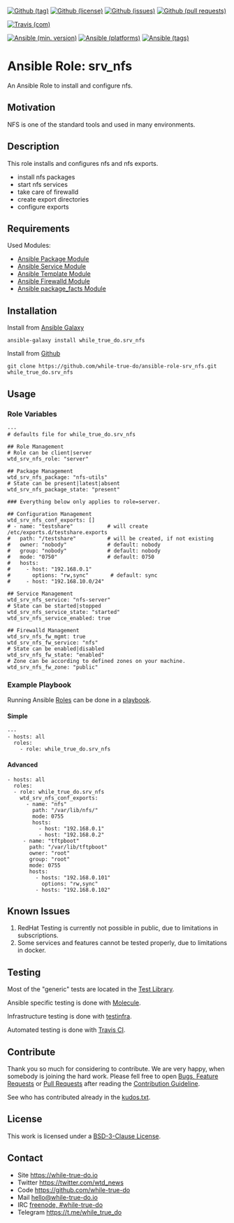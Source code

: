 <!--
name: README.md
description: This file contains important information for the repository.
author: while-true-do.io
contact: hello@while-true-do.io
license: BSD-3-Clause
-->

<!-- github shields -->
[![Github (tag)](https://img.shields.io/github/tag/while-true-do/ansible-role-srv_nfs.svg)](https://github.com/while-true-do/ansible-role-srv_nfs/tags)
[![Github (license)](https://img.shields.io/github/license/while-true-do/ansible-role-srv_nfs.svg)](https://github.com/while-true-do/ansible-role-srv_nfs/blob/master/LICENSE)
[![Github (issues)](https://img.shields.io/github/issues/while-true-do/ansible-role-srv_nfs.svg)](https://github.com/while-true-do/ansible-role-srv_nfs/issues)
[![Github (pull requests)](https://img.shields.io/github/issues-pr/while-true-do/ansible-role-srv_nfs.svg)](https://github.com/while-true-do/ansible-role-srv_nfs/pulls)
<!-- travis shields -->
[![Travis (com)](https://img.shields.io/travis/com/while-true-do/ansible-role-srv_nfs.svg)](https://travis-ci.com/while-true-do/ansible-role-srv_nfs)
<!-- ansible shields -->
[![Ansible (min. version)](https://img.shields.io/badge/dynamic/yaml.svg?label=Min.%20Ansible%20Version&url=https%3A%2F%2Fraw.githubusercontent.com%2Fwhile-true-do%2Fansible-role-srv_nfs%2Fmaster%2Fmeta%2Fmain.yml&query=%24.galaxy_info.min_ansible_version&colorB=black)](https://galaxy.ansible.com/while_true_do/srv_nfs)
[![Ansible (platforms)](https://img.shields.io/badge/dynamic/yaml.svg?label=Supported%20OS&url=https%3A%2F%2Fraw.githubusercontent.com%2Fwhile-true-do%2Fansible-role-srv_nfs%2Fmaster%2Fmeta%2Fmain.yml&query=galaxy_info.platforms%5B*%5D.name&colorB=black)](https://galaxy.ansible.com/while_true_do/srv_nfs)
[![Ansible (tags)](https://img.shields.io/badge/dynamic/yaml.svg?label=Galaxy%20Tags&url=https%3A%2F%2Fraw.githubusercontent.com%2Fwhile-true-do%2Fansible-role-srv_nfs%2Fmaster%2Fmeta%2Fmain.yml&query=%24.galaxy_info.galaxy_tags%5B*%5D&colorB=black)](https://galaxy.ansible.com/while_true_do/srv_nfs)

# Ansible Role: srv_nfs

An Ansible Role to install and configure nfs.

## Motivation

NFS is one of the standard tools and used in many environments.

## Description

This role installs and configures nfs and nfs exports.

- install nfs packages
- start nfs services
- take care of firewalld
- create export directories
- configure exports

## Requirements

Used Modules:

-   [Ansible Package Module](https://docs.ansible.com/ansible/latest/modules/package_module.html)
-   [Ansible Service Module](https://docs.ansible.com/ansible/latest/modules/service_module.html)
-   [Ansible Template Module](https://docs.ansible.com/ansible/latest/modules/template_module.html)
-   [Ansible Firewalld Module](https://docs.ansible.com/ansible/latest/modules/firewalld_module.html)
-   [Ansible package_facts Module](https://docs.ansible.com/ansible/latest/modules/package_facts_module.html)

## Installation

Install from [Ansible Galaxy](https://galaxy.ansible.com/while_true_do/srv_nfs)
```
ansible-galaxy install while_true_do.srv_nfs
```

Install from [Github](https://github.com/while-true-do/ansible-role-srv_nfs)
```
git clone https://github.com/while-true-do/ansible-role-srv_nfs.git while_true_do.srv_nfs
```

## Usage

### Role Variables

```
---
# defaults file for while_true_do.srv_nfs

## Role Management
# Role can be client|server
wtd_srv_nfs_role: "server"

## Package Management
wtd_srv_nfs_package: "nfs-utils"
# State can be present|latest|absent
wtd_srv_nfs_package_state: "present"

### Everything below only applies to role=server.

## Configuration Management
wtd_srv_nfs_conf_exports: []
# - name: "testshare"           # will create /etc/exports.d/testshare.exports
#   path: "/testshare"          # will be created, if not existing
#   owner: "nobody"             # default: nobody
#   group: "nobody"             # default: nobody
#   mode: "0750"                # default: 0750
#   hosts:
#     - host: "192.168.0.1"
#       options: "rw,sync"       # default: sync
#     - host: "192.168.10.0/24"

## Service Management
wtd_srv_nfs_service: "nfs-server"
# State can be started|stopped
wtd_srv_nfs_service_state: "started"
wtd_srv_nfs_service_enabled: true

## Firewalld Management
wtd_srv_nfs_fw_mgmt: true
wtd_srv_nfs_fw_service: "nfs"
# State can be enabled|disabled
wtd_srv_nfs_fw_state: "enabled"
# Zone can be according to defined zones on your machine.
wtd_srv_nfs_fw_zone: "public"
```

### Example Playbook

Running Ansible
[Roles](https://docs.ansible.com/ansible/latest/user_guide/playbooks_reuse_roles.html)
can be done in a
[playbook](https://docs.ansible.com/ansible/latest/user_guide/playbooks_intro.html).

#### Simple

```
---
- hosts: all
  roles:
    - role: while_true_do.srv_nfs
```

#### Advanced

```
- hosts: all
  roles:
  - role: while_true_do.srv_nfs
    wtd_srv_nfs_conf_exports:
      - name: "nfs"
        path: "/var/lib/nfs/"
        mode: 0755
        hosts:
          - host: "192.168.0.1"
          - host: "192.168.0.2"
     - name: "tftpboot"
       path: "/var/lib/tftpboot"
       owner: "root"
       group: "root"
       mode: 0755
       hosts:
         - hosts: "192.168.0.101"
           options: "rw,sync"
         - hosts: "192.168.0.102"
```

## Known Issues

1.  RedHat Testing is currently not possible in public, due to limitations
    in subscriptions.
2.  Some services and features cannot be tested properly, due to limitations
    in docker.

## Testing

Most of the "generic" tests are located in the
[Test Library](https://github.com/while-true-do/test-library).

Ansible specific testing is done with
[Molecule](https://molecule.readthedocs.io/en/stable/).

Infrastructure testing is done with
[testinfra](https://testinfra.readthedocs.io/en/stable/).

Automated testing is done with [Travis CI](https://travis-ci.com/while-true-do).

## Contribute

Thank you so much for considering to contribute. We are very happy, when somebody
is joining the hard work. Please fell free to open
[Bugs, Feature Requests](https://github.com/while-true-do/ansible-role-srv_nfs/issues)
or [Pull Requests](https://github.com/while-true-do/ansible-role-srv_nfs/pulls) after
reading the [Contribution Guideline](https://github.com/while-true-do/doc-library/blob/master/docs/CONTRIBUTING.md).

See who has contributed already in the [kudos.txt](./kudos.txt).

## License

This work is licensed under a [BSD-3-Clause License](https://opensource.org/licenses/BSD-3-Clause).

## Contact

-   Site <https://while-true-do.io>
-   Twitter <https://twitter.com/wtd_news>
-   Code <https://github.com/while-true-do>
-   Mail [hello@while-true-do.io](mailto:hello@while-true-do.io)
-   IRC [freenode, #while-true-do](https://webchat.freenode.net/?channels=while-true-do)
-   Telegram <https://t.me/while_true_do>
